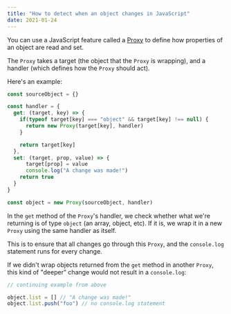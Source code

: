 ```yaml
---
title: "How to detect when an object changes in JavaScript"
date: 2021-01-24
---
```

You can use a JavaScript feature called a [Proxy](https://developer.mozilla.org/en-US/docs/Web/JavaScript/Reference/Global_Objects/Proxy) to define how properties of an object are read and set.

The `Proxy` takes a target (the object that the `Proxy` is wrapping), and a handler (which defines how the `Proxy` should act).

Here's an example:

```javascript
const sourceObject = {}

const handler = {
  get: (target, key) => {
    if(typeof target[key] === "object" && target[key] !== null) {
      return new Proxy(target[key], handler)
    }

    return target[key]
  },
  set: (target, prop, value) => {
      target[prop] = value
      console.log("A change was made!")
    return true
  }
}

const object = new Proxy(sourceObject, handler)
```

In the `get` method of the `Proxy`'s handler, we check whether what we're returning is of type `object` (an array, object, etc). If it is, we wrap it in a new `Proxy` using the same handler as itself.

This is to ensure that all changes go through this `Proxy`, and the `console.log` statement runs for every change.

If we didn't wrap objects returned from the `get` method in another `Proxy`, this kind of "deeper" change would not result in a `console.log`:

```javascript
// continuing example from above

object.list = [] // "A change was made!"
object.list.push("foo") // no console.log statement
```